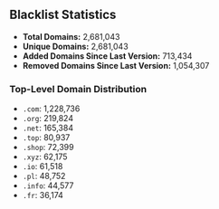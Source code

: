 ## Blacklist Statistics

- **Total Domains:** 2,681,043
- **Unique Domains:** 2,681,043
- **Added Domains Since Last Version:** 713,434
- **Removed Domains Since Last Version:** 1,054,307

### Top-Level Domain Distribution

-  `.com`: 1,228,736
-  `.org`: 219,824
-  `.net`: 165,384
-  `.top`: 80,937
-  `.shop`: 72,399
-  `.xyz`: 62,175
-  `.io`: 61,518
-  `.pl`: 48,752
-  `.info`: 44,577
-  `.fr`: 36,174
